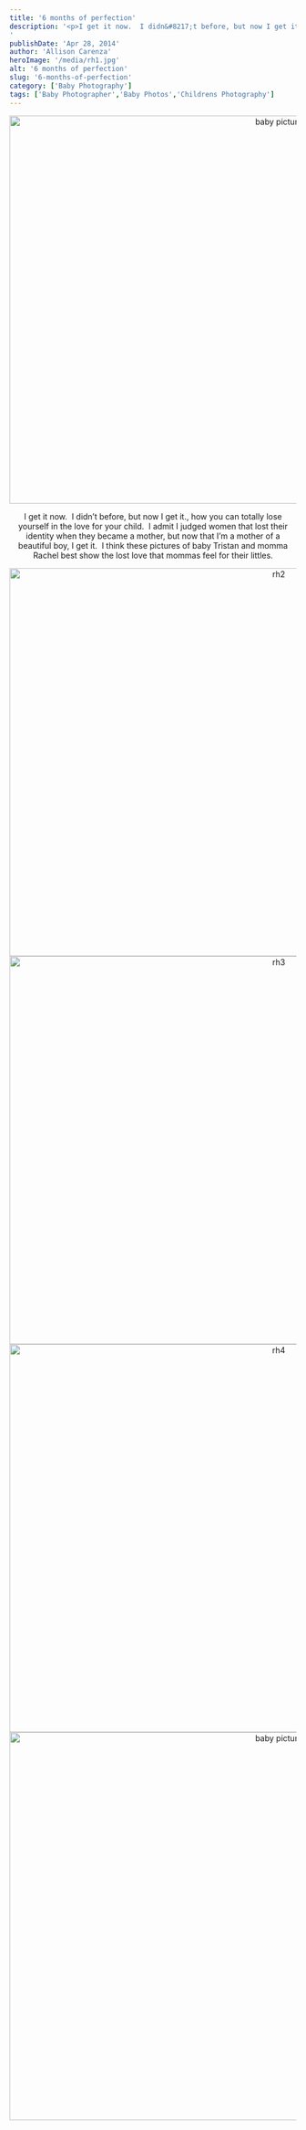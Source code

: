 ```yaml
---
title: '6 months of perfection'
description: '<p>I get it now.  I didn&#8217;t before, but now I get it., how you can totally lose yourself in the [&hellip;]</p>
'
publishDate: 'Apr 28, 2014'
author: 'Allison Carenza'
heroImage: '/media/rh1.jpg'
alt: '6 months of perfection'
slug: '6-months-of-perfection'
category: ['Baby Photography']
tags: ['Baby Photographer','Baby Photos','Childrens Photography']
---
```


<p style="text-align: center;"><img class="aligncenter size-full wp-image-5047" alt="baby picture" src="/media/rh1.jpg" width="930" height="680" srcset="/media/rh1.jpg 930w, /media/rh1-300x219.jpg 300w, /media/rh1-768x562.jpg 768w" sizes="(max-width: 930px) 100vw, 930px" /></p>
<p style="text-align: center;">I get it now.  I didn&#8217;t before, but now I get it., how you can totally lose yourself in the love for your child.  I admit I judged women that lost their identity when they became a mother, but now that I&#8217;m a mother of a beautiful boy, I get it.  I think these pictures of baby Tristan and momma Rachel best show the lost love that mommas feel for their littles.</p>
<p style="text-align: center;"><img class="aligncenter size-full wp-image-5048" alt="rh2" src="/media/rh2.jpg" width="930" height="680" srcset="/media/rh2.jpg 930w, /media/rh2-300x219.jpg 300w, /media/rh2-768x562.jpg 768w" sizes="(max-width: 930px) 100vw, 930px" /> <img class="aligncenter size-full wp-image-5049" alt="rh3" src="/media/rh3.jpg" width="930" height="680" srcset="/media/rh3.jpg 930w, /media/rh3-300x219.jpg 300w, /media/rh3-768x562.jpg 768w" sizes="(max-width: 930px) 100vw, 930px" /> <img class="aligncenter size-full wp-image-5050" alt="rh4" src="/media/rh4.jpg" width="930" height="680" srcset="/media/rh4.jpg 930w, /media/rh4-300x219.jpg 300w, /media/rh4-768x562.jpg 768w" sizes="(max-width: 930px) 100vw, 930px" /> <img class="aligncenter size-full wp-image-5051" alt="baby picture" src="/media/rh5.jpg" width="930" height="680" srcset="/media/rh5.jpg 930w, /media/rh5-300x219.jpg 300w, /media/rh5-768x562.jpg 768w" sizes="(max-width: 930px) 100vw, 930px" /></p>
